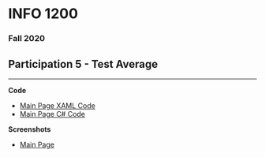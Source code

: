 # INFO 1200 
### Fall 2020

## Participation 5 - Test Average

--- 
**Code**
 - [Main Page XAML Code](https://github.com/iingles/IITestAverage/blob/master/IITestAverage/MainPage.xaml)
 - [Main Page C# Code](https://github.com/iingles/IITestAverage/blob/master/IITestAverage/MainPage.xaml.cs)


**Screenshots**
 - [Main Page](https://github.com/iingles/IITestAverage/blob/master/MainPage.jpg)
